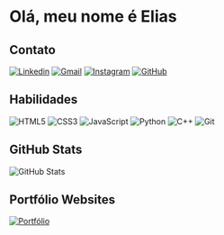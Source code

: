 # Olá, meu nome é Elias

## Contato
[![Linkedin](https://img.shields.io/badge/Linkedin-000?style=for-the-badge&logo=linkedin&logoColor=blue)](https://www.linkedin.com/in/elias-mathias-sand-243398234/)
[![Gmail](https://img.shields.io/badge/Gmail-000?style=for-the-badge&logo=gmail)](mailto:elias.coder1@gmail.com)
[![Instagram](https://img.shields.io/badge/Instagram-000?style=for-the-badge&logo=instagram)](https://www.instagram.com/estodante/)
[![GitHub](https://img.shields.io/badge/GitHub-100000?style=for-the-badge&logo=github&logoColor=white)](https://github.com/EliasNote)
## Habilidades
![HTML5](https://img.shields.io/badge/HTML5-E34F26?style=for-the-badge&logo=html5&logoColor=white)
![CSS3](https://img.shields.io/badge/CSS3-1572B6?style=for-the-badge&logo=css3&logoColor=white)
![JavaScript](https://img.shields.io/badge/JavaScript-F7DF1E?style=for-the-badge&logo=javascript&logoColor=black)
![Python](https://img.shields.io/badge/python-3670A0?style=for-the-badge&logo=python&logoColor=ffdd54)
![C++](https://img.shields.io/badge/C%2B%2B-00599C?style=for-the-badge&logo=c%2B%2B&logoColor=white)
![Git](https://img.shields.io/badge/GIT-E44C30?style=for-the-badge&logo=git&logoColor=white)
## GitHub Stats
![GitHub Stats](https://github-readme-stats.vercel.app/api?username=EliasNote&theme=transparent&bg_color=000&border_color=ffffff&show_icons=true&icon_color=1246AB&title_color=1246AB&text_color=FFF)
## Portfólio Websites
[![Portfólio](https://img.shields.io/badge/Portfólio-100000?style=for-the-badge&logoColor=white)](https://eliassudan.com.br)
